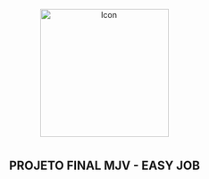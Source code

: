 <p align="center">
  <img alt="Icon" src="https://user-images.githubusercontent.com/83479454/146642203-a59e9b89-33af-4ebe-8ecf-a204dfe5ad23.png" width="230"/></p>
<h1>
  
<h2 align="center">
 PROJETO FINAL MJV - EASY JOB
  </h2> 
